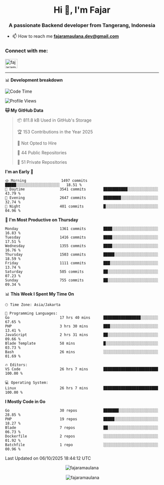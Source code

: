 <h1 align="center">Hi 👋, I'm Fajar</h1>
<h3 align="center">A passionate Backend developer from Tangerang, Indonesia</h3>

<!-- <p align="left"> <img src="https://komarev.com/ghpvc/?username=fajaramaulana&label=Profile%20views&color=0e75b6&style=flat" alt="fajaramaulana" /> </p> -->

- 📫 How to reach me **fajaramaulana.dev@gmail.com**

<h3 align="left">Connect with me:</h3>
<p align="left">
<a href="https://linkedin.com/in/fajar-agus-maulana-73533a180/" target="blank"><img align="center" src="https://raw.githubusercontent.com/rahuldkjain/github-profile-readme-generator/master/src/images/icons/Social/linked-in-alt.svg" alt="fajaramaulana" height="30" width="40" /></a>
</p>

-------

📊 **Development breakdown**
<!--START_SECTION:waka-->
![Code Time](http://img.shields.io/badge/Code%20Time-3%2C440%20hrs%2035%20mins-blue)

![Profile Views](http://img.shields.io/badge/Profile%20Views-2-blue)

**🐱 My GitHub Data** 

> 📦 811.8 kB Used in GitHub's Storage 
 > 
> 🏆 153 Contributions in the Year 2025
 > 
> 🚫 Not Opted to Hire
 > 
> 📜 44 Public Repositories 
 > 
> 🔑 51 Private Repositories 
 > 
**I'm an Early 🐤** 

```text
🌞 Morning                1497 commits        █████░░░░░░░░░░░░░░░░░░░░   18.51 % 
🌆 Daytime                3541 commits        ███████████░░░░░░░░░░░░░░   43.79 % 
🌃 Evening                2647 commits        ████████░░░░░░░░░░░░░░░░░   32.74 % 
🌙 Night                  401 commits         █░░░░░░░░░░░░░░░░░░░░░░░░   04.96 % 
```
📅 **I'm Most Productive on Thursday** 

```text
Monday                   1361 commits        ████░░░░░░░░░░░░░░░░░░░░░   16.83 % 
Tuesday                  1416 commits        ████░░░░░░░░░░░░░░░░░░░░░   17.51 % 
Wednesday                1355 commits        ████░░░░░░░░░░░░░░░░░░░░░   16.76 % 
Thursday                 1503 commits        █████░░░░░░░░░░░░░░░░░░░░   18.59 % 
Friday                   1111 commits        ███░░░░░░░░░░░░░░░░░░░░░░   13.74 % 
Saturday                 585 commits         ██░░░░░░░░░░░░░░░░░░░░░░░   07.23 % 
Sunday                   755 commits         ██░░░░░░░░░░░░░░░░░░░░░░░   09.34 % 
```


📊 **This Week I Spent My Time On** 

```text
🕑︎ Time Zone: Asia/Jakarta

💬 Programming Languages: 
Go                       17 hrs 40 mins      █████████████████░░░░░░░░   67.65 % 
PHP                      3 hrs 30 mins       ███░░░░░░░░░░░░░░░░░░░░░░   13.41 % 
JavaScript               2 hrs 31 mins       ██░░░░░░░░░░░░░░░░░░░░░░░   09.66 % 
Blade Template           58 mins             █░░░░░░░░░░░░░░░░░░░░░░░░   03.73 % 
Bash                     26 mins             ░░░░░░░░░░░░░░░░░░░░░░░░░   01.69 % 

🔥 Editors: 
VS Code                  26 hrs 7 mins       █████████████████████████   100.00 % 

💻 Operating System: 
Linux                    26 hrs 7 mins       █████████████████████████   100.00 % 
```

**I Mostly Code in Go** 

```text
Go                       30 repos            ███████░░░░░░░░░░░░░░░░░░   28.85 % 
PHP                      19 repos            █████░░░░░░░░░░░░░░░░░░░░   18.27 % 
Blade                    7 repos             ██░░░░░░░░░░░░░░░░░░░░░░░   06.73 % 
Dockerfile               2 repos             ░░░░░░░░░░░░░░░░░░░░░░░░░   01.92 % 
Batchfile                1 repo              ░░░░░░░░░░░░░░░░░░░░░░░░░   00.96 % 
```




 Last Updated on 06/10/2025 18:44:12 UTC
<!--END_SECTION:waka-->
<p align="center"><img align="center" src="https://github-readme-stats.vercel.app/api/top-langs?username=fajaramaulana&show_icons=true&locale=en&layout=compact" alt="fajaramaulana" /></p>

<p align="center">&nbsp;<img align="center" src="https://github-readme-stats.vercel.app/api?username=fajaramaulana&show_icons=true&locale=en" alt="fajaramaulana" /></p>
